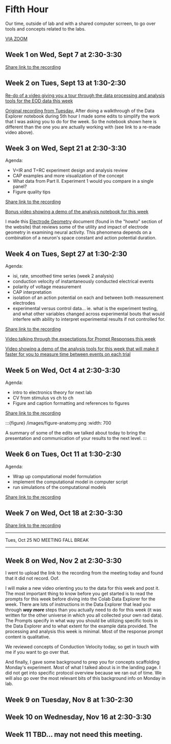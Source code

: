 # Fifth Hour

Our time, outside of lab and with a shared computer scrreen, to go over tools and concepts related to the labs.

[VIA ZOOM](https://wesleyan.zoom.us/j/94621043921?pwd=OC96eEtTMll5QitvUE9YSmtFWWgvdz09)

## Week 1 on Wed, Sept 7 at 2:30-3:30

[Share link to the recording](https://wesleyan.zoom.us/rec/share/g859mrLim3N8-tgPMDw0gyAjnC6DcgaRgUQicxSDq3lHiY2qHY5vcDzXOJ3FuBcP.Q_Wvgny3lMDoIqwY)

## Week 2 on Tues, Sept 13 at 1:30-2:30

[Re-do of a video giving you a tour through the data processing and analysis tools for the EOD data this week](https://wesleyan.zoom.us/rec/share/h63PehTOIKpbPXR_FUsBOGZ0m5mtbmZivtwb_ifk1bEHbk5rtOJYfxXC_0a-VBj1.gIFxk-mJjK_L23mA?startTime=1663159456000)

[Original recording from Tuesday.](https://wesleyan.zoom.us/rec/share/_cCU-zLOUFAsCSp1UarufCB9AYL9BVqmudfsxrs8heFM7pa6g0r-Xck7yx82ixJo.GqBeZoCo647h9A9m) After doing a walkthrough of the Data Explorer notebook during 5th hour I made some edits to simplify the work that I was asking you to do for the week. So the notebook shown here is different than the one you are actually working with (see link to a re-made video above).

## Week 3 on Wed, Sept 21 at 2:30-3:30

Agenda:
- V=IR and T=RC experiment design and analysis review
- CAP examples and more visualization of the concept
- What data from Part II. Experiment 1 would you compare in a single panel?
- Figure quality tips

[Share link to the recording](https://wesleyan.zoom.us/rec/share/TMpziBmsYh698KxyHSvs5YE_tbu7BB9dG3l0K48PuqBrEsZf1Laqmmcxrb7zsTXo.Oj1a98ZoN36fdbaN)

[Bonus video showing a demo of the analysis notebook for this week](https://wesleyan.zoom.us/rec/share/dKZEJ-1Eo3AIPMdCUKHjgkrfJBp-J8fMRocqZZzzjIUXKJM5GryK45wrhGKZKb72.NWSJlwv7c7bjqZOL?startTime=1663872529000)

I made this [Electrode Geometry](howto/electrode-geometry) document (found in the "howto" section of the website) that reviews some of the utility and impact of electrode geometry in examining neural activity. This phenomena depends on a combination of a neuron's space constant and action potential duration.

## Week 4 on Tues, Sept 27 at 1:30-2:30

Agenda:
- isi, rate, smoothed time series (week 2 analysis)
- conduction velocity of instantaneously conducted electrical events
- polarity of voltage measurement
- CAP interpretation
- isolation of an action potential on each and between both measurement electrodes
- experimental versus control data... ie. what is the experiment testing, and what other variables changed across experimental bouts that would interfere with ability to interpret experimental results if not controlled for.

[Share link to the recording](https://wesleyan.zoom.us/rec/play/pN_rECodX5W05HX_bQ_wq2keggd3oQvaqXC16V_2H6yl-toEaN9mHHHdEvfSyW_r0N4ZaUaqsVrQ5Hw-.6nb9KQc-_kj6Z6S7)

[Video talking through the expectations for Prompt Responses this week](https://wesleyan.zoom.us/rec/play/nNVka4BBHi8pe7I6DiuXvVHiJNjsNCrhrSjU354FyOuspoueokBJB3_gQEmWA4VBtJ-JGgLxQ2o2EzE.cORPEoc6-3EKSllo)

[Video showing a demo of the analysis tools for this week that will make it faster for you to measure time between events on each trial](https://wesleyan.zoom.us/rec/play/7kqj29yrf-eTF7St0_P2NrO7PIuebTsrg09lgVA872pB1FpOLfsmsnsYZKw3C7bQA0q4sLTUzjwoLvst.4kY60VbInw9l-sd8)


## Week 5 on Wed, Oct 4 at 2:30-3:30

Agenda:
- intro to electronics theory for next lab
- CV from stimulus vs ch to ch
- Figure and caption formatting and references to figures

[Share link to the recording](https://wesleyan.zoom.us/rec/play/oFqVBYqIgoirswypDMPS4ZDItzllgOQ6MROe4wawVeTCe9FL2PmtBEoSb_APswxvBsh3UwxkpLIJ0tFe.hpbJnT8ei_jC8kp7)

:::{figure} /images/figure-anatomy.png
:width: 700

A summary of some of the edits we talked about today to bring the presentation and communication of your results to the next level.
:::

## Week 6 on Tues, Oct 11 at 1:30-2:30

Agenda:
- Wrap up computational model formulation
- implement the computational model in computer script
- run simulations of the computational models

[Share link to the recording](https://wesleyan.zoom.us/rec/share/dBuCwcUbAid3tpWZKfk8s_MvdcLw7X8T60Mt4wvYAFGQYM9dGMEZ82aqjQJZiS6O.64gPhH8v8QY0HPbt?startTime=1665509422000)

## Week 7 on Wed, Oct 18 at 2:30-3:30

[Share link to the recording](https://wesleyan.zoom.us/rec/play/kWbEQy0YrvdKNDDws6azhus2umV3ystLVaBIZmiofTnrEJAskyOUvwai8p-r0KiwKmSMhbHeQjw3alfK.Y7uvrTJQ-jd_H1ag)

---

Tues, Oct 25 NO MEETING FALL BREAK

---

## Week 8 on Wed, Nov 2 at 2:30-3:30

I went to upload the link to the recording from the meeting today and found that it did not record. Oof.

I will make a new video orienting you to the data for this week and post it. The most important thing to know before you get started is to read the prompts for this week before diving into the Colab Data Explorer for the week. There are lots of instructions in the Data Explorer that lead you through ***way more*** steps than you actually need to do for this week (it was written for the other universe in which you all collected your own rad data). The Prompts specify in what way you should be utilizing specific tools in the Data Explorer and to what extent for the example data provided. The processing and analysis this week is minimal. Most of the response prompt content is qualitative. 

We reviewed concepts of Conduction Velocity today, so get in touch with me if you want to go over that. 

And finally, I gave some background to prep you for concepts scaffolding Monday's experiment. Most of what I talked about is in the landing page. I did not get into specific protocol overview because we ran out of time. We will also go over the most relevant bits of this background info on Monday in lab.

## Week 9 on Tuesday, Nov 8 at 1:30-2:30

## Week 10 on Wednesday, Nov 16 at 2:30-3:30

## Week 11 TBD... may not need this meeting.
